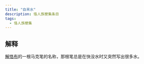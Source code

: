 ```yaml
---
title: "自来水"
description: 恪人族梗集条目
tags:
  - 恪人族梗集
---
```


## 解释

[解恪布](./解恪布)的一根马克笔的名称，那根笔总是在快没水时又突然写出很多水。